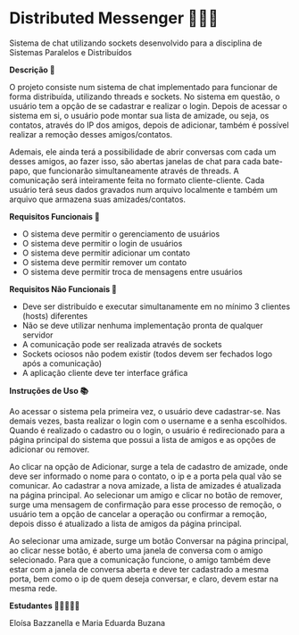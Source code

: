 # Distributed Messenger 👨‍👨‍👧
Sistema de chat utilizando sockets desenvolvido para a disciplina de Sistemas Paralelos e Distribuídos

**Descrição 📍**

O projeto consiste num sistema de chat implementado para funcionar de forma distribuída, utilizando threads e sockets. No sistema em questão, o usuário tem a opção de se cadastrar e realizar o login. Depois de acessar o sistema em si, o usuário pode montar sua lista de amizade, ou seja, os contatos, através do IP dos amigos, depois de adicionar, também é possível realizar a remoção desses amigos/contatos.

Ademais, ele ainda terá a possibilidade de abrir conversas com cada um desses amigos, ao fazer isso, são abertas janelas de chat para cada bate-papo, que funcionarão simultaneamente através de threads. A comunicação será inteiramente feita no formato cliente-cliente. Cada usuário terá seus dados gravados num arquivo localmente e também um arquivo que armazena suas amizades/contatos.

**Requisitos Funcionais 📜**

- O sistema deve permitir o gerenciamento de usuários
- O sistema deve permitir o login de usuários
- O sistema deve permitir adicionar um contato
- O sistema deve permitir remover um contato
- O sistema deve permitir troca de mensagens entre usuários

**Requisitos Não Funcionais 📜**

- Deve ser distribuído e executar simultanamente em no mínimo 3 clientes (hosts) diferentes
- Não se deve utilizar nenhuma implementação pronta de qualquer servidor
- A comunicação pode ser realizada através de sockets
- Sockets ociosos não podem existir (todos devem ser fechados logo após a comunicação)
- A aplicação cliente deve ter interface gráfica

**Instruções de Uso 📚** 

Ao acessar o sistema pela primeira vez, o usuário deve cadastrar-se. Nas demais vezes, basta realizar o login com o username e a senha escolhidos. Quando é realizado o cadastro ou o login, o usuário é redirecionado para a página principal do sistema que possui a lista de amigos e as opções de adicionar ou remover. 

Ao clicar na opção de Adicionar, surge a tela de cadastro de amizade, onde deve ser informado o nome para o contato, o ip e a porta pela qual vão se comunicar. Ao cadastrar a nova amizade, a lista de amizades é atualizada na página principal. Ao selecionar um amigo e clicar no botão de remover, surge uma mensagem de confirmação para esse processo de remoção, o usuário tem a opção de cancelar a operação ou confirmar a remoção, depois disso é atualizado a lista de amigos da página principal.

Ao selecionar uma amizade, surge um botão Conversar na página principal, ao clicar nesse botão, é aberto uma janela de conversa com o amigo selecionado. Para que a comunicação funcione, o amigo também deve estar com a janela de conversa aberta e deve ter cadastrado a mesma porta, bem como o ip de quem deseja conversar, e claro, devem estar na mesma rede.

**Estudantes 👩🏼‍🤝‍👩🏻**

Eloísa Bazzanella e Maria Eduarda Buzana
